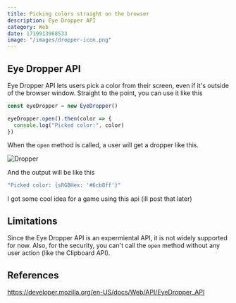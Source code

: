 ```yaml
---
title: Picking colors straight on the browser
description: Eye Dropper API
category: Web
date: 1719913968533
image: "/images/dropper-icon.png"
---
```


## Eye Dropper API

Eye Dropper API lets users pick a color from their screen, even if it's outside of the browser window. Straight to the point, you can use it like this

```js
const eyeDropper = new EyeDropper()

eyeDropper.open().then(color => {
  console.log("Picked color:", color)
})
```

When the `open` method is called, a user will get a dropper like this.

![Dropper](/images/dropper.png)

And the output will be like this

```js
"Picked color: {sRGBHex: '#6cb8ff'}"
```

I got some cool idea for a game using this api (ill post that later)

## Limitations

Since the Eye Dropper API is an expermiental API, it is not widely supported for now. Also, for the security, you can't call the `open` method without any user action (like the Clipboard API).

## References

https://developer.mozilla.org/en-US/docs/Web/API/EyeDropper_API